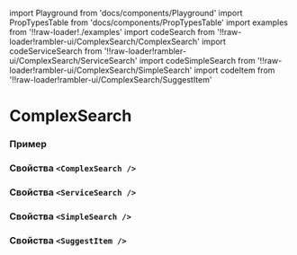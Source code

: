 import Playground from 'docs/components/Playground'
import PropTypesTable from 'docs/components/PropTypesTable'
import examples from '!!raw-loader!./examples'
import codeSearch from '!!raw-loader!rambler-ui/ComplexSearch/ComplexSearch'
import codeServiceSearch from '!!raw-loader!rambler-ui/ComplexSearch/ServiceSearch'
import codeSimpleSearch from '!!raw-loader!rambler-ui/ComplexSearch/SimpleSearch'
import codeItem from '!!raw-loader!rambler-ui/ComplexSearch/SuggestItem'

# ComplexSearch

### Пример
<Playground code={examples} />

### Свойства `<ComplexSearch />`
<PropTypesTable code={codeSearch} />

### Свойства `<ServiceSearch />`
<PropTypesTable code={codeServiceSearch} />

### Свойства `<SimpleSearch />`
<PropTypesTable code={codeSimpleSearch} />

### Свойства `<SuggestItem />`
<PropTypesTable code={codeItem} />

